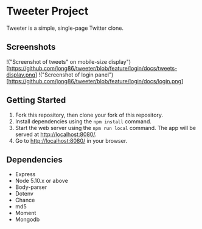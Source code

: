 # Tweeter Project

Tweeter is a simple, single-page Twitter clone.

## Screenshots

!("Screenshot of tweets" on mobile-size display")[https://github.com/jong86/tweeter/blob/feature/login/docs/tweets-display.png]
!("Screenshot of login panel")[https://github.com/jong86/tweeter/blob/feature/login/docs/login.png]


## Getting Started

1. Fork this repository, then clone your fork of this repository.
2. Install dependencies using the `npm install` command.
3. Start the web server using the `npm run local` command. The app will be served at <http://localhost:8080/>.
4. Go to <http://localhost:8080/> in your browser.


## Dependencies

- Express
- Node 5.10.x or above
- Body-parser
- Dotenv
- Chance
- md5
- Moment
- Mongodb